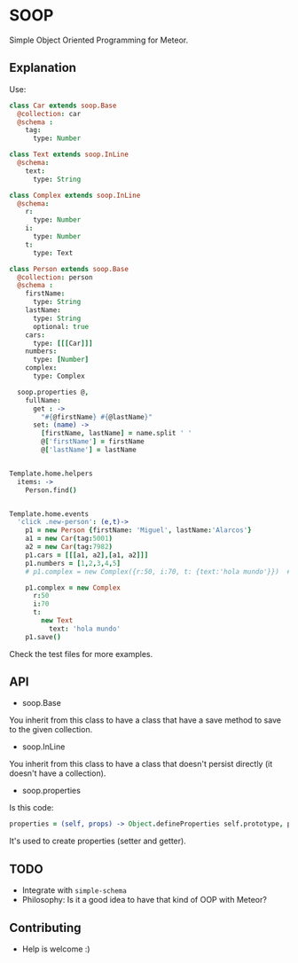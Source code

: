 SOOP
====

Simple Object Oriented Programming for Meteor.

Explanation
-----------

Use:

```coffee
class Car extends soop.Base
  @collection: car
  @schema :
    tag:
      type: Number

class Text extends soop.InLine
  @schema:
    text:
      type: String

class Complex extends soop.InLine
  @schema:
    r:
      type: Number
    i:
      type: Number
    t:
      type: Text

class Person extends soop.Base
  @collection: person
  @schema :
    firstName:
      type: String
    lastName:
      type: String
      optional: true
    cars:
      type: [[[Car]]]
    numbers:
      type: [Number]
    complex:
      type: Complex

  soop.properties @,
    fullName:
      get : ->
        "#{@firstName} #{@lastName}"
      set: (name) ->
        [firstName, lastName] = name.split ' '
        @['firstName'] = firstName
        @['lastName'] = lastName


Template.home.helpers
  items: ->
    Person.find()


Template.home.events
  'click .new-person': (e,t)->
    p1 = new Person {firstName: 'Miguel', lastName:'Alarcos'}
    a1 = new Car(tag:5001)
    a2 = new Car(tag:7982)
    p1.cars = [[[a1, a2],[a1, a2]]]
    p1.numbers = [1,2,3,4,5]
    # p1.complex = new Complex({r:50, i:70, t: {text:'hola mundo'}})  # this expression is valid too

    p1.complex = new Complex
      r:50
      i:70
      t:
        new Text
          text: 'hola mundo'
    p1.save()
```

Check the test files for more examples.

API
---

* soop.Base

You inherit from this class to have a class that have a save method to save to the given collection.

* soop.InLine

You inherit from this class to have a class that doesn't persist directly (it doesn't have a collection).

* soop.properties

Is this code:

```coffee
properties = (self, props) -> Object.defineProperties self.prototype, props
```
It's used to create properties (setter and getter).

TODO
----
* Integrate with ```simple-schema```
* Philosophy:
  Is it a good idea to have that kind of OOP with Meteor?

Contributing
------------
* Help is welcome :)